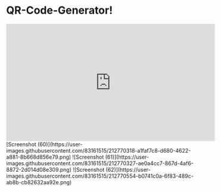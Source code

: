 # QR-Code-Generator!
<iframe width="560" height="315" src="https://www.youtube.com/embed/1xr-t3IxYXw" title="YouTube video player" frameborder="0" allow="accelerometer; autoplay; clipboard-write; encrypted-media; gyroscope; picture-in-picture; web-share" allowfullscreen></iframe>
[Screenshot (60)](https://user-images.githubusercontent.com/83161515/212770318-a1faf7c8-d680-4622-a881-8b668d856e79.png)
![Screenshot (61)](https://user-images.githubusercontent.com/83161515/212770327-ae0a4cc7-867d-4af6-8872-2d014d08e309.png)
![Screenshot (62)](https://user-images.githubusercontent.com/83161515/212770554-b0741c0a-6f83-489c-ab8b-cb82632aa92e.png)
